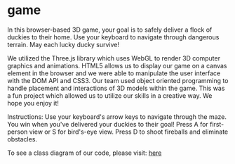 # game

In this browser-based 3D game, your goal is to safely deliver a flock of duckies to their home. Use your keyboard to navigate through dangerous terrain. May each lucky ducky survive!

We utilized the Three.js library which uses WebGL to render 3D computer graphics and animations. HTML5 allows us to display our game on a canvas element in the browser and we were able to manipulate the user interface with the DOM API and CSS3. Our team used object oriented programming to handle placement and interactions of 3D models within the game. This was a fun project which allowed us to utilize our skills in a creative way. We hope you enjoy it!

Instructions: Use your keyboard's arrow keys to navigate through the maze. You win when you've delivered your duckies to their goal! Press A for first-person view or S for bird's-eye view. Press D to shoot fireballs and eliminate obstacles.

To see a class diagram of our code, please visit: [here](http://seafirefly.com/gameDiagram/final.html)
